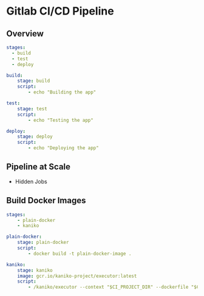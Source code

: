 # Gitlab CI/CD Pipeline

## Overview

```yaml
stages:
  - build
  - test
  - deploy

build:
    stage: build
    script:
        - echo "Building the app"

test:
    stage: test
    script:
        - echo "Testing the app"

deploy:
    stage: deploy
    script:
        - echo "Deploying the app"
```

## Pipeline at Scale

- Hidden Jobs

## Build Docker Images

```yaml
stages:
    - plain-docker
    - kaniko

plain-docker:
    stage: plain-docker
    script:
        - docker build -t plain-docker-image .

kaniko:
    stage: kaniko
    image: gcr.io/kaniko-project/executor:latest
    script:
        - /kaniko/executor --context "$CI_PROJECT_DIR" --dockerfile "$CI_PROJECT_DIR/Dockerfile" --destination "$CI_REGISTRY_IMAGE:$CI_COMMIT_SHA"
```
